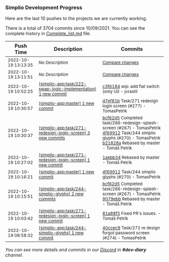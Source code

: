
### Simplio Development Progress

Here are the last 10 pushes to the projects we are currently working.

There is a total of 3704 commits since 10/09/2021. You can see the complete history in
 [Complete_list.md](Complete_list.md) file.

| Push Time | Description | Commits |
| --- | --- | --- |
| <sub>2022-10-19 13:13:35</sub> | <sub>_No Description_</sub> | <sub>[Compare changes](https://github.com/SimplioOfficial/simplio-app/compare/508bdb6c320c...37a756117c90)</sub> |
| <sub>2022-10-19 13:11:51</sub> | <sub>_No Description_</sub> | <sub>[Compare changes](https://github.com/SimplioOfficial/simplio-app/compare/66d3cd18d66b...9f9448caadff)</sub> |
| <sub>2022-10-19 10:52:25</sub> | <sub>[[simplio-app:task/222\-swap\-logic\-implementation] 1 new commit](https://github.com/SimplioOfficial/simplio-app/commit/c3f61845d4dec1c0c64755cf84c743d8fea0a041)</sub> | <sub>[c3f6184](https://github.com/SimplioOfficial/simplio-app/commit/c3f61845d4dec1c0c64755cf84c743d8fea0a041) wip: add fiat switch (only UI) - jvrastil</sub> |
| <sub>2022-10-19 10:30:57</sub> | <sub>[[simplio-app:master] 1 new commit](https://github.com/SimplioOfficial/simplio-app/commit/d7ef81b4f71bfc3cdf55708a906bf510c95a7e1c)</sub> | <sub>[d7ef81b](https://github.com/SimplioOfficial/simplio-app/commit/d7ef81b4f71bfc3cdf55708a906bf510c95a7e1c) Task/271 redesign login screen (#277) - TomasPetrik</sub> |
| <sub>2022-10-19 10:30:37</sub> | <sub>[[simplio-app:task/271\-redesign\-login\-screen] 3 new commits](https://github.com/SimplioOfficial/simplio-app/compare/1aebb34a5eba...b21828a29fa2)</sub> | <sub>[bcf62d5](https://github.com/SimplioOfficial/simplio-app/commit/bcf62d5d89101dc3f7b1e1175c3fd94006313045) Completed task/266-redesign-splash-screen (#267) - TomasPetrik<br>[4f69912](https://github.com/SimplioOfficial/simplio-app/commit/4f699126507f05b92a6e7246f0f6221bc60140f2) Task/244 simplio glyphs (#270) - TomasPetrik<br>[b21828a](https://github.com/SimplioOfficial/simplio-app/commit/b21828a29fa224cf355582563981a4f08aa94b0c) Rebased by master - Tomáš Petrík</sub> |
| <sub>2022-10-19 10:27:02</sub> | <sub>[[simplio-app:task/271\-redesign\-login\-screen] 1 new commit](https://github.com/SimplioOfficial/simplio-app/commit/1aebb34a5eba520610b6f1a22003a768df9d5288)</sub> | <sub>[1aebb34](https://github.com/SimplioOfficial/simplio-app/commit/1aebb34a5eba520610b6f1a22003a768df9d5288) Rebased by master - Tomáš Petrík</sub> |
| <sub>2022-10-19 10:16:21</sub> | <sub>[[simplio-app:master] 1 new commit](https://github.com/SimplioOfficial/simplio-app/commit/4f699126507f05b92a6e7246f0f6221bc60140f2)</sub> | <sub>[4f69912](https://github.com/SimplioOfficial/simplio-app/commit/4f699126507f05b92a6e7246f0f6221bc60140f2) Task/244 simplio glyphs (#270) - TomasPetrik</sub> |
| <sub>2022-10-19 10:15:51</sub> | <sub>[[simplio-app:task/244\-simplio\-glyphs] 2 new commits](https://github.com/SimplioOfficial/simplio-app/compare/40ccec987fc5...9079ebb600db)</sub> | <sub>[bcf62d5](https://github.com/SimplioOfficial/simplio-app/commit/bcf62d5d89101dc3f7b1e1175c3fd94006313045) Completed task/266-redesign-splash-screen (#267) - TomasPetrik<br>[9079ebb](https://github.com/SimplioOfficial/simplio-app/commit/9079ebb600db3c5852e09442cdd7b8c4064924aa) Rebased by master - Tomáš Petrík</sub> |
| <sub>2022-10-19 10:03:42</sub> | <sub>[[simplio-app:task/271\-redesign\-login\-screen] 1 new commit](https://github.com/SimplioOfficial/simplio-app/commit/81a88f5c0611bbe8bad321e5a9c0ff3d263223db)</sub> | <sub>[81a88f5](https://github.com/SimplioOfficial/simplio-app/commit/81a88f5c0611bbe8bad321e5a9c0ff3d263223db) Fixed PR's issues. - Tomáš Petrík</sub> |
| <sub>2022-10-19 08:58:32</sub> | <sub>[[simplio-app:task/244\-simplio\-glyphs] 1 new commit](https://github.com/SimplioOfficial/simplio-app/commit/40ccec987fc53a9deab36e5b87e2ff196fad2cd9)</sub> | <sub>[40ccec9](https://github.com/SimplioOfficial/simplio-app/commit/40ccec987fc53a9deab36e5b87e2ff196fad2cd9) Task/272 re design forgot password screen (#274) - TomasPetrik</sub> |

_You can see more details and commits in our [Discord](https://discord.gg/aKhjuwZmdP) in **#dev-diary** channel._
